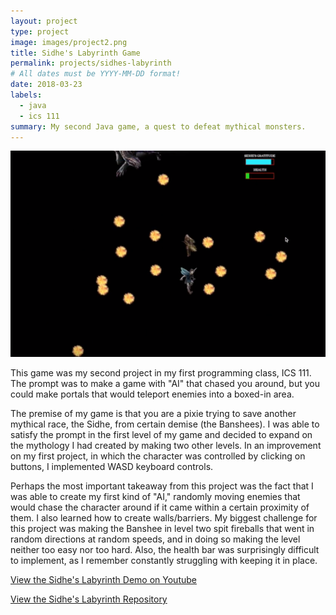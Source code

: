 ```yaml
---
layout: project
type: project
image: images/project2.png
title: Sidhe's Labyrinth Game
permalink: projects/sidhes-labyrinth
# All dates must be YYYY-MM-DD format!
date: 2018-03-23
labels:
  - java
  - ics 111
summary: My second Java game, a quest to defeat mythical monsters.
---
```


<img class="ui medium right floated rounded image" src="../images/project2b.png">

This game was my second project in my first programming class, ICS 111. The prompt was to make a game with "AI" that chased you around, but you could make portals that would teleport enemies into a boxed-in area.

The premise of my game is that you are a pixie trying to save another mythical race, the Sidhe, from certain demise (the Banshees). I was able to satisfy the prompt in the first level of my game and decided to expand on the mythology I had created by making two other levels. In an improvement on my first project, in which the character was controlled by clicking on buttons, I implemented WASD keyboard controls.

Perhaps the most important takeaway from this project was the fact that I was able to create my first kind of "AI," randomly moving enemies that would chase the character around if it came within a certain proximity of them. I also learned how to create walls/barriers. My biggest challenge for this project was making the Banshee in level two spit fireballs that went in random directions at random speeds, and in doing so making the level neither too easy nor too hard. Also, the health bar was surprisingly difficult to implement, as I remember constantly struggling with keeping it in place.

<a href="https://youtu.be/G6eainuiNng"><i class="large github icon"></i>View the Sidhe's Labyrinth Demo on Youtube</a>

<a href="https://github.com/s-rathyen/sidhes-labyrinth"><i class="large github icon"></i>View the Sidhe's Labyrinth Repository</a>
